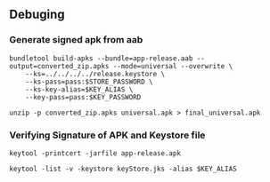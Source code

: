 ## Debuging

### Generate signed apk from aab
```
bundletool build-apks --bundle=app-release.aab --output=converted_zip.apks --mode=universal --overwrite \
    --ks=../../../../release.keystore \
    --ks-pass=pass:$STORE_PASSWORD \
    --ks-key-alias=$KEY_ALIAS \
    --key-pass=pass:$KEY_PASSWORD

unzip -p converted_zip.apks universal.apk > final_universal.apk
```

### Verifying Signature of APK and Keystore file
```
keytool -printcert -jarfile app-release.apk

keytool -list -v -keystore keyStore.jks -alias $KEY_ALIAS
```